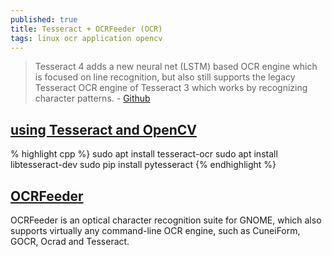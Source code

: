 ```yaml
---
published: true
title: Tesseract + OCRFeeder (OCR)
tags: linux ocr application opencv
---
```

> Tesseract 4 adds a new neural net (LSTM) based OCR engine which is focused on line recognition, but also still supports the legacy Tesseract OCR engine of Tesseract 3 which works by recognizing character patterns. - [Github](https://github.com/tesseract-ocr/tesseract)

## [using Tesseract and OpenCV](https://www.learnopencv.com/deep-learning-based-text-recognition-ocr-using-tesseract-and-opencv/)

% highlight cpp %}
sudo apt install tesseract-ocr
sudo apt install libtesseract-dev
sudo pip install pytesseract
{% endhighlight %}

## [OCRFeeder](https://en.wikipedia.org/wiki/OCRFeeder)

OCRFeeder is an optical character recognition suite for GNOME, which also supports virtually any command-line OCR engine, such as CuneiForm, GOCR, Ocrad and Tesseract.